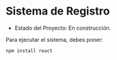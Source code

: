 <h1>Sistema de Registro</h1>

- Estado del Proyecto: En construcción.
  
Para ejecutar el sistema, debes poner:

```npm install react```
